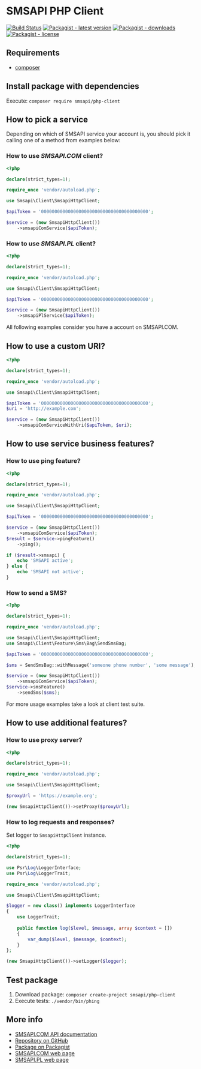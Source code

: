 # SMSAPI PHP Client

[![Build Status](https://travis-ci.org/smsapi/smsapi-php-client.svg?branch=master)](https://travis-ci.org/smsapi/smsapi-php-client)
[![Packagist - latest version](https://img.shields.io/packagist/v/smsapi/php-client.svg)](https://packagist.org/packages/smsapi/php-client)
[![Packagist - downloads](https://img.shields.io/packagist/dt/smsapi/php-client.svg)](https://packagist.org/packages/smsapi/php-client)
[![Packagist - license](https://img.shields.io/packagist/l/smsapi/php-client.svg)](https://packagist.org/packages/smsapi/php-client)

## Requirements

* [composer](https://getcomposer.org/)

## Install package with dependencies

Execute: `composer require smsapi/php-client`

## How to pick a service

Depending on which of SMSAPI service your account is, you should pick it calling one of a method from examples below:

### How to use *SMSAPI.COM* client?

```php
<?php

declare(strict_types=1);

require_once 'vendor/autoload.php';

use Smsapi\Client\SmsapiHttpClient;

$apiToken = '0000000000000000000000000000000000000000';

$service = (new SmsapiHttpClient())
    ->smsapiComService($apiToken);
```

### How to use *SMSAPI.PL* client?

```php
<?php

declare(strict_types=1);

require_once 'vendor/autoload.php';

use Smsapi\Client\SmsapiHttpClient;

$apiToken = '0000000000000000000000000000000000000000';

$service = (new SmsapiHttpClient())
    ->smsapiPlService($apiToken);
```

All following examples consider you have a account on SMSAPI.COM. 

## How to use a custom URI?

```php
<?php

declare(strict_types=1);

require_once 'vendor/autoload.php';

use Smsapi\Client\SmsapiHttpClient;

$apiToken = '0000000000000000000000000000000000000000';
$uri = 'http://example.com';

$service = (new SmsapiHttpClient())
    ->smsapiComServiceWithUri($apiToken, $uri);
```

## How to use service business features?

### How to use ping feature?

```php
<?php

declare(strict_types=1);

require_once 'vendor/autoload.php';

use Smsapi\Client\SmsapiHttpClient;

$apiToken = '0000000000000000000000000000000000000000';

$service = (new SmsapiHttpClient())
    ->smsapiComService($apiToken);
$result = $service->pingFeature()
    ->ping();

if ($result->smsapi) {
    echo 'SMSAPI active';
} else {
    echo 'SMSAPI not active';
}
```

### How to send a SMS?

```php
<?php

declare(strict_types=1);

require_once 'vendor/autoload.php';

use Smsapi\Client\SmsapiHttpClient;
use Smsapi\Client\Feature\Sms\Bag\SendSmsBag;

$apiToken = '0000000000000000000000000000000000000000';

$sms = SendSmsBag::withMessage('someone phone number', 'some message');

$service = (new SmsapiHttpClient())
    ->smsapiComService($apiToken);
$service->smsFeature()
    ->sendSms($sms);
```

For more usage examples take a look at client test suite. 

## How to use additional features?

### How to use proxy server?

```php
<?php

declare(strict_types=1);

require_once 'vendor/autoload.php';

use Smsapi\Client\SmsapiHttpClient;

$proxyUrl = 'https://example.org';

(new SmsapiHttpClient())->setProxy($proxyUrl);
```

### How to log requests and responses?

Set logger to `SmsapiHttpClient` instance.

```php
<?php

declare(strict_types=1);

use Psr\Log\LoggerInterface;
use Psr\Log\LoggerTrait;

require_once 'vendor/autoload.php';

use Smsapi\Client\SmsapiHttpClient;

$logger = new class() implements LoggerInterface
{
    use LoggerTrait;
    
    public function log($level, $message, array $context = [])
    {
        var_dump($level, $message, $context);
    }
};

(new SmsapiHttpClient())->setLogger($logger);
```

## Test package
1. Download package: `composer create-project smsapi/php-client`
2. Execute tests: `./vendor/bin/phing`

## More info
* [SMSAPI.COM API documentation](https://docs.smsapi.com)
* [Repository on GitHub](https://github.com/smsapi/smsapi-php-client)
* [Package on Packagist](https://packagist.org/packages/smsapi/php-client)
* [SMSAPI.COM web page](https://smsapi.com)
* [SMSAPI.PL web page](https://smsapi.pl)